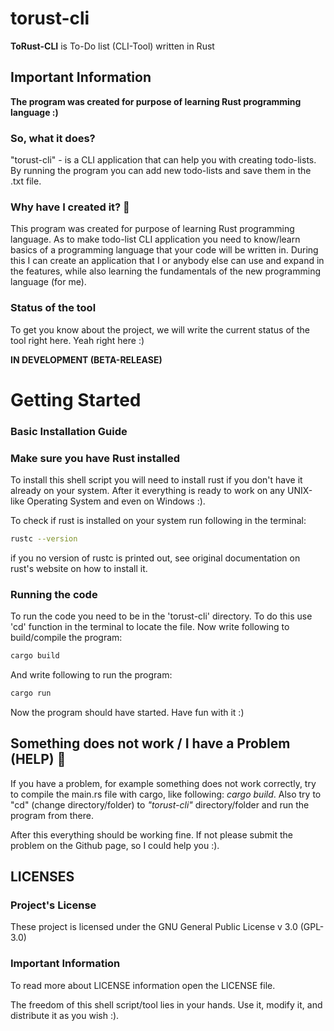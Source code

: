 # torust-cli

**ToRust-CLI** is To-Do list (CLI-Tool) written in Rust

## Important Information

**The program was created for purpose of learning Rust programming language :)** 

### So, what it does? 
"torust-cli" - is a CLI application that can help you with creating todo-lists.
By running the program you can add new todo-lists and save them in the .txt file.

### Why have I created it?  💭
This program was created for purpose of learning Rust programming language. As to make todo-list CLI application you need to know/learn basics of a programming language that your code will be written in.
During this I can create an application that I or anybody else can use and expand in the features, while also learning the fundamentals of the new programming language (for me). 

### Status of the tool

To get you know about the project, we will write the current status of the tool right here. Yeah right here :)

**IN DEVELOPMENT (BETA-RELEASE)**


# Getting Started

### Basic Installation Guide

### Make sure you have Rust installed
To install this shell script you will need to install rust if you don't have it already on your system.
After it everything is ready to work on any UNIX-like Operating System and even on Windows :).

To check if rust is installed on your system run following in the terminal:

```sh
rustc --version
```

if you no version of rustc is printed out, see original documentation on rust's website on how to install it.

### Running the code

To run the code you need to be in the 'torust-cli' directory. To do this use 'cd' function in the terminal to locate the file.
Now write following to build/compile the program:

```sh
cargo build
```

And write following to run the program:

```sh
cargo run
```

Now the program should have started. Have fun with it :)

## Something does not work / I have a Problem (HELP)  🛟
If you have a problem, for example something does not work correctly, try to compile the main.rs file with cargo, like following:
*cargo build*.
Also try to "cd" (change directory/folder) to *"torust-cli"* directory/folder and run the program from there.


After this everything should be working fine. If not please submit the problem on the Github page, so I could help you :).


## LICENSES

### Project's License
These project is licensed under the GNU General Public License v 3.0
(GPL-3.0)

### Important Information

To read more about LICENSE information open the LICENSE file.


The freedom of this shell script/tool lies in your hands. Use it, modify it, and distribute it as you wish :).
